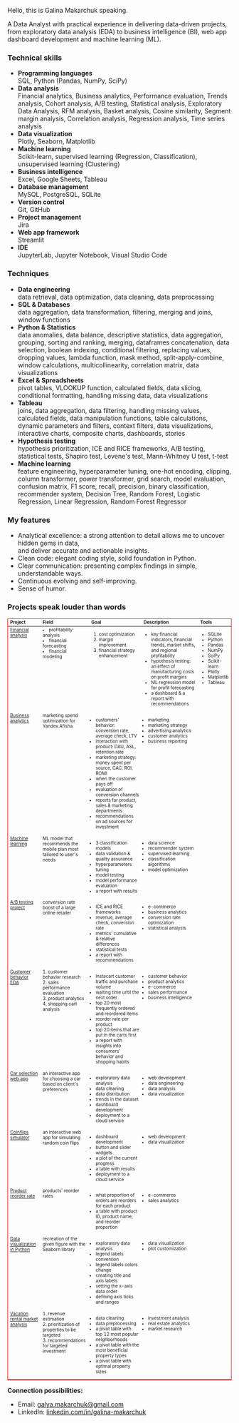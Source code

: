 Hello, this is Galina Makarchuk speaking.

A Data Analyst with practical experience in delivering data-driven projects, from exploratory data analysis (EDA) to business intelligence (BI), web app dashboard development and machine learning (ML).

<h3>Technical skills</h3>

* __Programming languages__ \
  SQL, Python (Pandas, NumPy, SciPy)
* __Data analysis__ \
  Financial analytics, Business analytics, Performance evaluation, Trends analysis, Cohort analysis, A/B testing, Statistical analysis, Exploratory Data Analysis, RFM analysis, Basket analysis, Cosine similarity, Segment margin analysis, Correlation analysis, Regression analysis, Time series analysis
* __Data visualization__ \
  Plotly, Seaborn, Matplotlib
* __Machine learning__ \
  Scikit-learn, supervised learning (Regression, Classification), unsupervised learning (Clustering)
* __Business intelligence__ \
  Excel, Google Sheets, Tableau
* __Database management__ \
  MySQL, PostgreSQL, SQLite
* __Version control__ \
  Git, GitHub
* __Project management__ \
  Jira
* __Web app framework__ \
  Streamlit
* __IDE__ \
  JupyterLab, Jupyter Notebook, Visual Studio Code

<h3>Techniques</h3>

* __Data engineering__ \
  data retrieval, data optimization, data cleaning, data preprocessing
* __SQL & Databases__ \
  data aggregation, data transformation, filtering, merging and joins, window functions
* __Python & Statistics__ \
  data anomalies, data balance, descriptive statistics, data aggregation, grouping, sorting and ranking, merging, dataframes concatenation, data selection, boolean indexing, conditional filtering, replacing values, dropping values, lambda function, mask method, split-apply-combine, window calculations, multicollinearity, correlation matrix, data visualizations
* __Excel & Spreadsheets__ \
  pivot tables, VLOOKUP function, calculated fields, data slicing, conditional formatting, handling missing data, data visualizations
* __Tableau__ \
  joins, data aggregation, data filtering, handling missing values, calculated fields, data manipulation functions, table calculations, dynamic parameters and filters, context filters, data visualizations, interactive charts, composite charts, dashboards, stories
* __Hypothesis testing__ \
  hypothesis prioritization, ICE and RICE frameworks, A/B testing, statistical tests, Shapiro test, Levene's test, Mann-Whitney U test, t-test
* __Machine learning__ \
  feature engineering, hyperparameter tuning, one-hot encoding, clipping, column transformer, power transformer, grid search, model evaluation, confusion matrix, F1 score, recall, precision, binary classification, recommender system, Decision Tree, Random Forest, Logistic Regression, Linear Regression, Random Forest Regressor

<h3>My features</h3>

* Analytical excellence: a strong attention to detail allows me to uncover hidden gems in data, \
  and deliver accurate and actionable insights.
* Clean code: elegant coding style, solid foundation in Python.
* Clear communication: presenting complex findings in simple, understandable ways.
* Continuous evolving and self-improving.
* Sense of humor.

<h3>Projects speak louder than words</h3>

<table style='border: 1px solid red; font-size: x-small'>
  <thead>
  <tr>
    <td><b>Project</b></td>
    <td><b>Field</b></td>
    <td><b>Goal</b></td>
    <td><b>Description</b></td>
    <td><b>Tools</b></td>
  </tr>
  </thead>

  <tbody>
  <tr>
    <td valign='top'><a href="https://github.com/Galina-Makarchuk/financial_analysis_project" >Financial analysis</a></td>
    <td valign='top'><li>profitability analysis</li><li>financial forecasting</li><li>financial modeling</li></td>
    <td valign='top'><ol><li>cost optimization <li>margin improvement <li>financial strategy enhancement</ol></td>
    <td valign='top'>
    <ul><li>key financial indicators, financial trends, market shifts, and regional profitability</li><li>hypothesis testing: an effect of manufacturing costs on profit margins</li><li>ML regression model for profit forecasting</li><li>a dashboard & a report with recommendations</li></td>
    <td valign='top'><ul><li>SQLite</li><li>Python</li><li>Pandas</li><li>NumPy</li><li>SciPy</li><li>Scikit-learn</li><li>Plotly</li><li>Matplotlib</li><li>Tableau</li></td>
  </tr>
  <tr>
    <td valign='top'><a href="https://github.com/Galina-Makarchuk/business_analytics_project">Business analytics</a></td>
    <td valign='top'>marketing spend optimization for Yandex.Afisha</td>
    <td valign='top'><ul style='padding-left:1em'><li>customers’ behavior: conversion rate, average check, LTV</li><li> interaction with product: DAU, ASL, retention rate</li><li>marketing strategy: money spent per source, CAC, ROI, ROMI</li><li>when the customer pays off</li><li>evaluation of conversion channels</li><li>reports for product, sales & marketing departments</li><li>recommendations on ad sources for investment</li></td>
    <td valign='top'><ul style='padding-left:1em'><li>marketing</li><li>marketing strategy</li><li>advertising analytics</li><li>customer analytics</li><li>business reporting</li></td>
  </tr>
  <tr>
    <td valign='top'><a href="https://github.com/Galina-Makarchuk/machine_learning_project">Machine learning</a></td>
    <td valign='top'>ML model that recommends the mobile plan most tailored to user's needs</td>
    <td valign='top'><ul style='padding-left:1em'><li>3 classification models</li><li>data validation & quality assurance</li><li>hyperparameters tuning</li><li>model testing</li><li>model performance evaluation</li><li>a report with results</li></td>
    <td valign='top'><ul style='padding-left:1em'><li>data science</li><li>recommender system</li><li>supervised learning</li><li>classification algorithms</li><li>model optimization</li></td>
  </tr>
  <tr>
    <td valign='top'><a href="https://github.com/Galina-Makarchuk/ab_testing_project">A/B testing project</a></td>
    <td valign='top'>conversion rate boost of a large online retailer</td>
    <td valign='top'><ul style='padding-left:1em'><li>ICE and RICE frameworks</li><li>revenue, average check, conversion rate</li><li>metrics’ cumulative & relative differences</li><li>statistical tests</li><li>a report with recommendations</li></td>
    <td valign='top'><ul style='padding-left:1em'><li>e-commerce</li><li>business analytics</li><li>conversion rate optimization</li><li>statistical analysis</li></td>
  </tr>
  <tr>
    <td valign='top'><a href="https://github.com/Galina-Makarchuk/customer_behavior_project">Customer behavior EDA</a></td>
    <td valign='top'>1. customer behavior research <br> 2. sales performance evaluation <br> 3. product analytics <br> 4. shopping cart analysis</td>
    <td valign='top'><ul style='padding-left:1em'><li>Instacart customer traffic and purchase volume</li><li>waiting time until the next order</li><li>top 20 most frequently ordered and reordered items</li><li>reorder rate per product</li><li>top 20 items that are put in the carts first</li><li>a report with insights into consumers' behavior and shopping habits</li></td>
    <td valign='top'><ul style='padding-left:1em'><li>customer behavior</li><li>product analytics</li><li>e-commerce</li><li>sales performance</li><li>business intelligence</li></td>
  </tr>
  <tr>
    <td valign='top'><a href="https://github.com/Galina-Makarchuk/car_selection_web_app">Car selection web app</a></td>
    <td valign='top'>an interactive app for choosing a car based on client's preferences</td>
    <td valign='top'><ul style='padding-left:1em'><li>exploratory data analysis</li><li>data cleaning</li><li>data distribution</li><li>trends in the dataset</li><li>dashboard development</li><li>deployment to a cloud service</li></td>
    <td valign='top'><ul style='padding-left:1em'><li>web development</li><li>data engineering</li><li>data analysis</li><li>data visualization</li></td>
  </tr>
  <tr>
    <td valign='top'><a href="https://github.com/Galina-Makarchuk/random_coinflips_simulator">Coinflips simulator</a></td>
    <td valign='top'>an interactive web app for simulating random coin flips</td>
    <td valign='top'><ul style='padding-left:1em'><li>dashboard development</li><li>button and slider widgets</li><li>a plot of the current progress</li><li>a table with results</li><li>deployment to a cloud service</li></td>
    <td valign='top'><ul style='padding-left:1em'><li>web development</li><li>data visualization</li></td>
  </tr>
  <tr>
    <td valign='top'><a href="https://github.com/Galina-Makarchuk/product_reorder_rate">Product reorder rate</a></td>
    <td valign='top'>products' reorder rates</td>
    <td valign='top'><ul style='padding-left:1em'><li>what proportion of orders are reorders for each product</li><li>a table with product ID, product name, and reorder proportion</li></td>
    <td valign='top'><ul style='padding-left:1em'><li>e-commerce</li><li>sales analytics</li></td>
  </tr>
  <tr>
    <td valign='top'><a href="https://github.com/Galina-Makarchuk/data_visualization_python">Data visualization in Python</a></td>
    <td valign='top'>recreation of the given figure with the Seaborn library</td>
    <td valign='top'><ul style='padding-left:1em'><li>exploratory data analysis</li><li>legend labels conversion</li><li>legend labels colors change</li><li>creating title and axis labels</li><li>setting the x-axis data order</li><li>defining axis ticks and ranges</li></td>
    <td valign='top'><ul style='padding-left:1em'><li>data visualization</li><li>plot customization</li></td>
  </tr>
  <tr>
    <td valign='top'><a href="https://docs.google.com/spreadsheets/d/1T15obKWkox-vhC8lfSlBP1GkH1EEt_OPbmArmYg0WoU/edit?usp=sharing">Vacation rental market analysis</a></td>
    <td valign='top'>1. revenue estimation <br> 2. prioritization of properties to be targeted <br> 3. recommendations for targeted investment</td>
    <td valign='top'><ul style='padding-left:1em'><li>data cleaning</li><li>data preprocessing</li><li>a pivot table with top 12 most popular neighborhoods</li><li>a pivot table with the most beneficial property types</li><li>a pivot table with optimal property sizes</li></td>
    <td valign='top'><ul style='padding-left:1em'><li>investment analysis</li><li>real estate analytics</li><li>market research</li></td>
  </tr>
  </tbody>
</table>

__Connection possibilities:__
* Email: galya.makarchuk@gmail.com
* LinkedIn: [linkedin.com/in/galina-makarchuk](https://www.linkedin.com/in/galina-makarchuk/)
